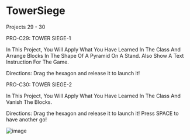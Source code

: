 # TowerSiege
Projects 29 - 30

PRO-C29: TOWER SIEGE-1

In This Project, You Will Apply What You Have Learned In The Class And Arrange Blocks In The Shape Of A Pyramid On A Stand. Also Show A Text Instruction For The Game.

Directions: Drag the hexagon and release it to launch it!

PRO-C30: TOWER SIEGE-2

In This Project, You Will Apply What You Have Learned In The Class And Vanish The Blocks.

Directions:
Drag the hexagon and release it to launch it!
Press SPACE to have another go!

![image](https://user-images.githubusercontent.com/72172315/122785493-6e6a3380-d281-11eb-91c0-c7d37db1c4f2.png)
